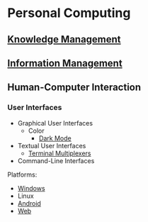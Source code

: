 # Personal Computing
## [Knowledge Management](Knowledge%20Management/README.md)

## [Information Management](Information%20Management/README.md)

## Human-Computer Interaction
### User Interfaces
- Graphical User Interfaces
  - Color
    - [Dark Mode](UI/GUI/Color/Dark%20Mode.md)
- Textual User Interfaces
  - [Terminal Multiplexers](UI/TUI/Terminal%20Multiplexers.md)
- Command-Line Interfaces

Platforms:
- [Windows](https://github.com/Chaoses-Ib/Windows#user-interfaces)
- Linux
- [Android](https://github.com/Chaoses-Ib/Linux#gui)
- [Web](https://github.com/Chaoses-Ib/Web)